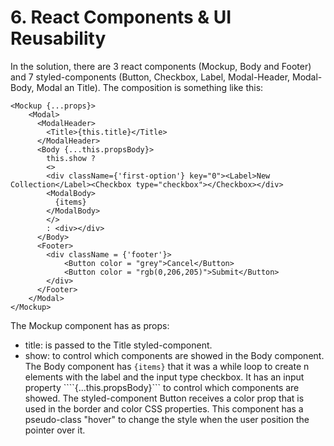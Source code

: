 # 6. React Components & UI Reusability

In the solution, there are 3 react components (Mockup, Body and Footer) and 7 styled-components (Button, Checkbox, Label, Modal-Header, Modal-Body, Modal an Title). The composition is something like this:
``` 
<Mockup {...props}>
    <Modal>
      <ModalHeader>
        <Title>{this.title}</Title>
      </ModalHeader>
      <Body {...this.propsBody}>
        this.show ? 
        <>
        <div className={'first-option'} key="0"><Label>New Collection</Label><Checkbox type="checkbox"></Checkbox></div>
        <ModalBody>
          {items}
        </ModalBody>
        </>
        : <div></div>
      </Body>
      <Footer>
        <div className = {'footer'}>
            <Button color = "grey">Cancel</Button>
            <Button color = "rgb(0,206,205)">Submit</Button>
        </div>
      </Footer>
    </Modal>
</Mockup>
```

The Mockup component has as props:
- title: is passed to the Title styled-component.
- show: to control which components are showed in the Body component.
The Body component has ```{items}``` that it was a while loop to create n elements with the label and the input type checkbox. It has an input property ````{...this.propsBody}``` to control which components are showed.
The styled-component Button receives a color prop that is used in the border and color CSS properties. This component has a pseudo-class "hover" to change the style when the user position the pointer over it.
